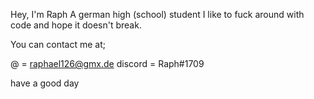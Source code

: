 Hey, I'm Raph
A german high (school) student
I like to fuck around with code and hope it doesn't break.

You can contact me at;

@ = raphael126@gmx.de
discord = Raph#1709

have a good day 
